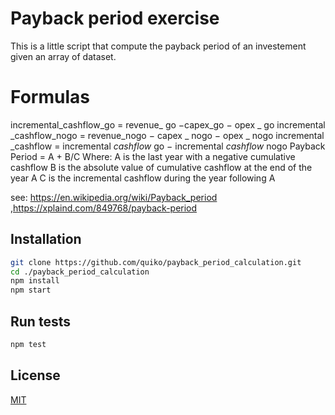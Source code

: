 # Payback period exercise

This is a little script that compute the payback period of an investement given an array of dataset.

# Formulas

incremental_cashflow_go  = revenue_ go −capex_go − opex _ go 
incremental _cashflow_nogo  = revenue_nogo  − capex _ nogo  − opex _ nogo 
incremental _cashflow  = incremental _cashflow_ go  − incremental _cashflow_ nogo 
Payback Period =	A +	B/C
        Where:
        A is the last year with a negative cumulative cashflow
        B is the absolute value of cumulative cashflow at the end of the year A
        C is the incremental cashflow during the year following  A

see: https://en.wikipedia.org/wiki/Payback_period ,https://xplaind.com/849768/payback-period

## Installation

```bash
git clone https://github.com/quiko/payback_period_calculation.git
cd ./payback_period_calculation
npm install
npm start
```

## Run tests
```bash
npm test
```


## License
[MIT](https://choosealicense.com/licenses/mit/)
